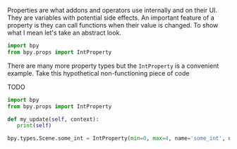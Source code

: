 Properties are what addons and operators use internally and on their UI. They are variables with potential side effects. An important feature of a property is they can call functions when their value is changed. To show what I mean let's take an abstract look.

```python
import bpy
from bpy.props import IntProperty
```
There are many more property types but the `IntProperty` is a convenient example. Take this hypothetical non-functioning piece of code

TODO

```python
import bpy
from bpy.props import IntProperty

def my_update(self, context):
   print(self)

bpy.types.Scene.some_int = IntProperty(min=0, max=4, name='some_int', update=my_update)

```
